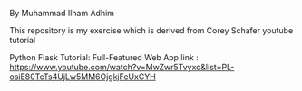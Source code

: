 By Muhammad Ilham Adhim


This repository is my exercise which is derived from Corey Schafer youtube tutorial

Python Flask Tutorial: Full-Featured Web App
link : https://www.youtube.com/watch?v=MwZwr5Tvyxo&list=PL-osiE80TeTs4UjLw5MM6OjgkjFeUxCYH